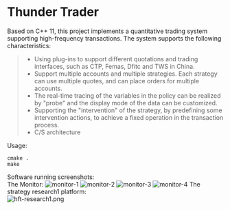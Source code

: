 # Thunder Trader
Based on C++ 11, this project implements a quantitative trading system supporting high-frequency transactions. The system supports the following characteristics:
> * Using plug-ins to support different quotations and trading interfaces, such as CTP, Femas, Dfitc and TWS in China.
> * Support multiple accounts and multiple strategies. Each strategy can use multiple quotes, and can place orders for multiple accounts.
> * The real-time tracing of the variables in the policy can be realized by "probe" and the display mode of the data can be customized.
> * Supporting the "intervention" of the strategy, by predefining some intervention actions, to achieve a fixed operation in the transaction process.
> * C/S architecture

Usage:
```
cmake .
make
```

Software running screenshots:<br>
The Monitor:
![monitor-1](https://github.com/solopointer/thunder-trader/blob/master/assets/hft-monitor1.png)
![monitor-2](https://github.com/solopointer/thunder-trader/blob/master/assets/hft-monitor2.png)
![monitor-3](https://github.com/solopointer/thunder-trader/blob/master/assets/hft-monitor3.png)
![monitor-4](https://github.com/solopointer/thunder-trader/blob/master/assets/hft-monitor4.png)
The strategy research1 platform:<br>
![hft-research1.png](https://github.com/solopointer/thunder-trader/blob/master/assets/hft-research1.png)
